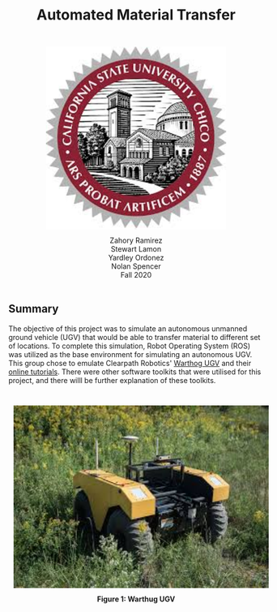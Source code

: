 <div align="center"> <h1> Automated Material Transfer </h1> 
<br/>
<img src = "PR/Pictures/Chico emblem.jpg" height = "360px" style="margin:10px 10px"> <br/>
Zahory Ramirez <br/> Stewart Lamon <br/> Yardley Ordonez <br/> Nolan Spencer <br/> Fall 2020 </div> <br/>

## Summary <br/>
The objective of this project was to simulate an autonomous unmanned ground vehicle (UGV) that would be able to transfer material to different set of locations. To complete this simulation, Robot Operating System (ROS) was utilized as the base environment for simulating an autonomous UGV. This group chose to emulate Clearpath Robotics' 
<a href="https://clearpathrobotics.com/warthog-unmanned-ground-vehicle-robot/">Warthog UGV</a> 
and their 
<a href="http://www.clearpathrobotics.com/assets/guides/melodic/warthog/">online tutorials</a>. 
There were other software toolkits that were utilised for this project, and there willl be further explanation of these toolkits.
<br/><br/>
<div align="center">
<img src = "PR/Pictures/Warthog picture.jpg" height = "360px" style="margin:10px 10px"> 
<br/>
<b>Figure 1: Warthug UGV </b>  
</div>
<br/><br/>


